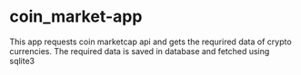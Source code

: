 # coin_market-app
This app requests coin marketcap api and gets the requrired data of crypto currencies.
The required data is saved in database and fetched using sqlite3
